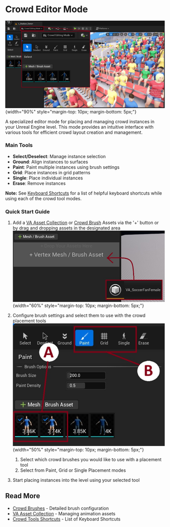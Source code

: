 # Crowd Editor Mode

![Crowd Editor Overview](assets/crowd_ed_overview.jpg){width="90%" style="margin-top: 10px; margin-bottom: 5px;"}

A specialized editor mode for placing and managing crowd instances in your Unreal Engine level. This mode provides an intuitive interface with various tools for efficient crowd layout creation and management.

### Main Tools
- **Select/Deselect**: Manage instance selection
- **Ground**: Align instances to surfaces
- **Paint**: Paint multiple instances using brush settings
- **Grid**: Place instances in grid patterns
- **Single**: Place individual instances
- **Erase**: Remove instances

**Note:** See [Keyboard Shortcuts](crowd-tools-keyboard-shortcuts.md) for a list of helpful keyboard shortcuts while using each of the crowd tool modes.

### Quick Start Guide

1. Add a [VA Asset Collection](va-asset-collection.md) or [Crowd Brush](crowd-brushes.md) Assets via the '+' button or by drag and dropping assets in the designated area
![Add Brush](assets/crowd_add_brush.jpg){width="60%" style="margin-top: 10px; margin-bottom: 5px;"}

2. Configure brush settings and select them to use with the crowd placement tools
![Select Brushes](assets/crowd_ed_selectbrushes.jpg){width="50%" style="margin-top: 10px; margin-bottom: 5px;"}

    1. Select which crowd brushes you would like to use with a placement tool
    2. Select from Paint, Grid or Single Placement modes

3. Start placing instances into the level using your selected tool

## Read More

- [Crowd Brushes](crowd-brushes.md) - Detailed brush configuration
- [VA Asset Collection](va-asset-collection.md) - Managing animation assets
- [Crowd Tools Shortcuts](crowd-tools-keyboard-shortcuts.md) - List of Keyboard Shortcuts
